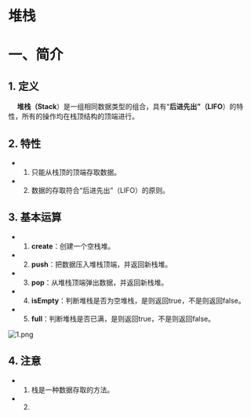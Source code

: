 # 堆栈
# 一、简介
## 1. 定义
&#8195; **堆栈（Stack**）是一组相同数据类型的组合，具有“**后进先出”（LIFO**）的特性，所有的操作均在栈顶结构的顶端进行。

## 2. 特性
* 1. 只能从栈顶的顶端存取数据。
* 2. 数据的存取符合“后进先出”（LIFO）的原则。

## 3. 基本运算
* 1. **create**：创建一个空栈堆。

* 2. **push**：把数据压入堆栈顶端，并返回新栈堆。

* 3. **pop**：从堆栈顶端弹出数据，并返回新栈堆。

* 4. **isEmpty**：判断堆栈是否为空堆栈，是则返回true，不是则返回false。

* 5. **full**：判断堆栈是否已满，是则返回true，不是则返回false。

![1.png](https://upload-images.jianshu.io/upload_images/16911112-3a72decf1e117ac9.png?imageMogr2/auto-orient/strip%7CimageView2/2/w/1240)

## 4. 注意
* 1. 栈是一种数据存取的方法。

* 2. 
